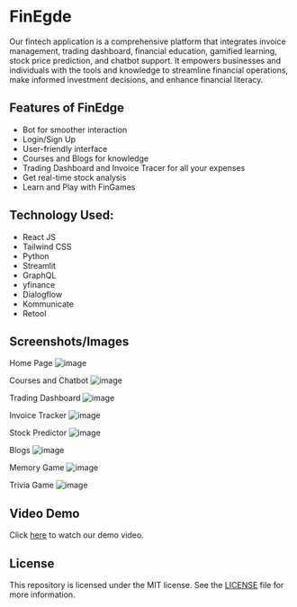 # FinEgde

Our fintech application is a comprehensive platform that integrates invoice management, trading dashboard, financial education, gamified learning, stock price prediction, and chatbot support. It empowers businesses and individuals with the tools and knowledge to streamline financial operations, make informed investment decisions, and enhance financial literacy.

## Features of FinEdge
- Bot for smoother interaction
- Login/Sign Up 
- User-friendly interface
- Courses and Blogs for knowledge
- Trading Dashboard and Invoice Tracer for all your expenses
- Get real-time stock analysis
- Learn and Play with FinGames

## Technology Used:
- React JS 
- Tailwind CSS 
- Python
- Streamlit
- GraphQL
- yfinance
- Dialogflow
- Kommunicate
- Retool



## Screenshots/Images
Home Page
![image](https://github.com/poojaramnaney/Wie-Hack/assets/101456681/259e37de-240e-4270-bd3b-96ccde25b505)

Courses and Chatbot
![image](https://github.com/poojaramnaney/Wie-Hack/assets/101456681/331cde2d-bf13-49da-8064-21e0967bbc8c)

Trading Dashboard
![image](https://github.com/poojaramnaney/Wie-Hack/assets/101456681/12875e38-d751-4eca-a1c9-04119afc54ed)

Invoice Tracker
![image](https://github.com/poojaramnaney/Wie-Hack/assets/101456681/3a13c8b8-d984-49e9-8004-e64f831ad554)

Stock Predictor
![image](https://github.com/poojaramnaney/Wie-Hack/assets/101456681/8d1b7448-7fdc-4423-8665-d444349adea6)

Blogs
![image](https://github.com/poojaramnaney/Wie-Hack/assets/101456681/2f9a9657-08d9-4a99-887f-83cb0f4d574c)

Memory Game
![image](https://github.com/poojaramnaney/Wie-Hack/assets/101456681/5ac6cdcd-3e4d-4e9c-8082-4f550f69c3ed)


Trivia Game
![image](https://github.com/poojaramnaney/Wie-Hack/assets/101456681/6e0263a1-0fc3-42d3-95c3-8847a2e22f50)




## Video Demo
Click [here](https://www.youtube.com/watch?v=bzVxTdNhN9c&ab_channel=PoojaRamnaney) to watch our demo video.

## License
This repository is licensed under the MIT license. See the [LICENSE](https://github.com/poojaramnaney/Wie-Hack/blob/main/LICENSE) file for more information.
